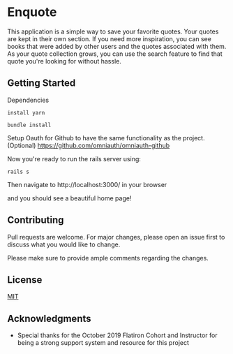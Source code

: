 # Enquote

This application is a simple way to save your favorite quotes. Your quotes are kept in their own section. If you need more inspiration, you can see books that were added by other users and the quotes associated with them. As your quote collection grows, you can use the search feature to find that quote you're looking for without hassle. 

## Getting Started

Dependencies 

```
install yarn 

bundle install
```

Setup Oauth for Github to have the same functionality as the project. (Optional)
https://github.com/omniauth/omniauth-github

Now you're ready to run the rails server using: 

```
rails s
```

Then navigate to http://localhost:3000/ in your browser

and you should see a beautiful home page! 


## Contributing
Pull requests are welcome. For major changes, please open an issue first to discuss what you would like to change.

Please make sure to provide ample comments regarding the changes. 

## License
[MIT](https://choosealicense.com/licenses/mit/)

## Acknowledgments

* Special thanks for the October 2019 Flatiron Cohort and Instructor for being a strong support system and resource for this project 

